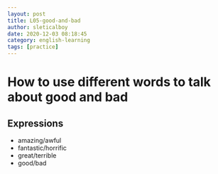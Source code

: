 ```yaml
---
layout: post
title: L05-good-and-bad
author: sleticalboy
date: 2020-12-03 08:18:45
category: english-learning
tags: [practice]
---
```


# How to use different words to talk about good and bad

## Expressions
- amazing/awful
- fantastic/horrific
- great/terrible
- good/bad
